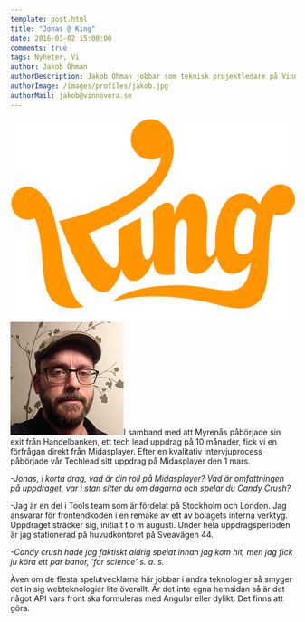 ```yaml
---
template: post.html
title: "Jonas @ King"
date: 2016-03-02 15:00:00
comments: true
tags: Nyheter, Vi
author: Jakob Öhman
authorDescription: Jakob Öhman jobbar som teknisk projektledare på Vinnovera.
authorImage: /images/profiles/jakob.jpg
authorMail: jakob@vinnovera.se
---
```

![King](/images/content/posts/jonas-king/king_logo.gif)
<img src="/images/profiles/jonasmyrenas.jpg" alt="Jonas" class="portrait" />I samband med att Myrenås påbörjade sin exit från Handelbanken, ett tech lead uppdrag på 10 månader, fick vi en förfrågan direkt från Midasplayer. Efter en kvalitativ intervjuprocess påbörjade vår Techlead sitt uppdrag på Midasplayer den 1 mars.
<!--more-->

*-Jonas, i korta drag, vad är din roll på Midasplayer? Vad är omfattningen på uppdraget, var i stan sitter du om dagarna och spelar du Candy Crush?*

-Jag är en del i Tools team som är fördelat på Stockholm och London. Jag ansvarar för frontendkoden i en remake av ett av bolagets interna verktyg. Uppdraget sträcker sig, initialt t o m augusti. Under hela uppdragsperioden är jag stationerad på huvudkontoret på Sveavägen 44.

*-Candy crush hade jag faktiskt aldrig spelat innan jag kom hit, men jag fick ju köra ett par banor, ‘for science’ s. a. s.*

Även om de flesta spelutvecklarna här jobbar i andra teknologier så smyger det in sig webteknologier lite överallt. Är det inte egna hemsidan så är det något API vars front ska formuleras med Angular eller dylikt. Det finns att göra.
